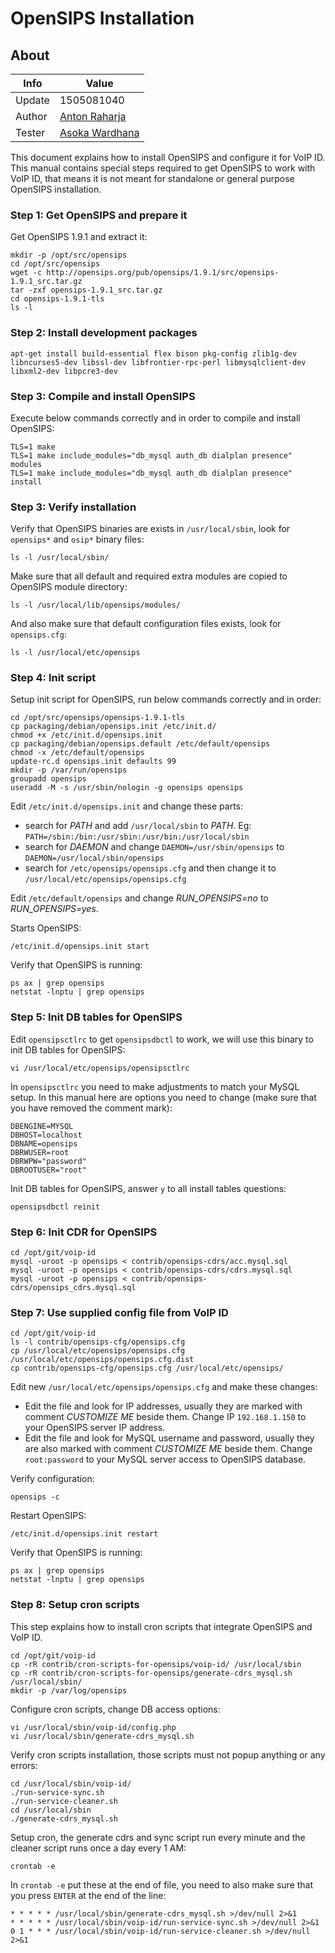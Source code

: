 # OpenSIPS Installation

## About

Info   | Value
------ | -----
Update | 1505081040
Author | [Anton Raharja](http://antonraharja.com)
Tester | [Asoka Wardhana](http://asokawardhana.web.id/)

This document explains how to install OpenSIPS and configure it for VoIP ID. This manual contains special steps required to get OpenSIPS to work with VoIP ID, that means it is not meant for standalone or general purpose OpenSIPS installation.

### Step 1: Get OpenSIPS and prepare it

Get OpenSIPS 1.9.1 and extract it:

```
mkdir -p /opt/src/opensips
cd /opt/src/opensips
wget -c http://opensips.org/pub/opensips/1.9.1/src/opensips-1.9.1_src.tar.gz
tar -zxf opensips-1.9.1_src.tar.gz
cd opensips-1.9.1-tls
ls -l
```

### Step 2: Install development packages

```
apt-get install build-essential flex bison pkg-config zlib1g-dev libncurses5-dev libssl-dev libfrontier-rpc-perl libmysqlclient-dev libxml2-dev libpcre3-dev
```

### Step 3: Compile and install OpenSIPS

Execute below commands correctly and in order to compile and install OpenSIPS:

```
TLS=1 make
TLS=1 make include_modules="db_mysql auth_db dialplan presence" modules
TLS=1 make include_modules="db_mysql auth_db dialplan presence" install
```

### Step 3: Verify installation

Verify that OpenSIPS binaries are exists in `/usr/local/sbin`, look for `opensips*` and `osip*` binary files:

```
ls -l /usr/local/sbin/
```

Make sure that all default and required extra modules are copied to OpenSIPS module directory:

```
ls -l /usr/local/lib/opensips/modules/
```

And also make sure that default configuration files exists, look for `opensips.cfg`:

```
ls -l /usr/local/etc/opensips
```

### Step 4: Init script

Setup init script for OpenSIPS, run below commands correctly and in order:

```
cd /opt/src/opensips/opensips-1.9.1-tls
cp packaging/debian/opensips.init /etc/init.d/
chmod +x /etc/init.d/opensips.init
cp packaging/debian/opensips.default /etc/default/opensips
chmod -x /etc/default/opensips
update-rc.d opensips.init defaults 99
mkdir -p /var/run/opensips
groupadd opensips
useradd -M -s /usr/sbin/nologin -g opensips opensips
```

Edit `/etc/init.d/opensips.init` and change these parts:

- search for *PATH* and add `/usr/local/sbin` to *PATH*. Eg: `PATH=/sbin:/bin:/usr/sbin:/usr/bin:/usr/local/sbin`
- search for *DAEMON* and change `DAEMON=/usr/sbin/opensips` to `DAEMON=/usr/local/sbin/opensips`
- search for `/etc/opensips/opensips.cfg` and then change it to `/usr/local/etc/opensips/opensips.cfg`

Edit `/etc/default/opensips` and change *RUN_OPENSIPS=no* to *RUN_OPENSIPS=yes*.

Starts OpenSIPS:

```
/etc/init.d/opensips.init start
```

Verify that OpenSIPS is running:

```
ps ax | grep opensips
netstat -lnptu | grep opensips
```

### Step 5: Init DB tables for OpenSIPS

Edit `opensipsctlrc` to get `opensipsdbctl` to work, we will use this binary to init DB tables for OpenSIPS:

```
vi /usr/local/etc/opensips/opensipsctlrc
```

In `opensipsctlrc` you need to make adjustments to match your MySQL setup. In this manual here are options you need to change (make sure that you have removed the comment mark):

```
DBENGINE=MYSQL
DBHOST=localhost
DBNAME=opensips
DBRWUSER=root
DBRWPW="password"
DBROOTUSER="root"
```

Init DB tables for OpenSIPS, answer `y` to all install tables questions:

```
opensipsdbctl reinit
```

### Step 6: Init CDR for OpenSIPS

```
cd /opt/git/voip-id
mysql -uroot -p opensips < contrib/opensips-cdrs/acc.mysql.sql
mysql -uroot -p opensips < contrib/opensips-cdrs/cdrs.mysql.sql
mysql -uroot -p opensips < contrib/opensips-cdrs/opensips_cdrs.mysql.sql
```

### Step 7: Use supplied config file from VoIP ID

```
cd /opt/git/voip-id
ls -l contrib/opensips-cfg/opensips.cfg
cp /usr/local/etc/opensips/opensips.cfg /usr/local/etc/opensips/opensips.cfg.dist
cp contrib/opensips-cfg/opensips.cfg /usr/local/etc/opensips/
```

Edit new `/usr/local/etc/opensips/opensips.cfg` and make these changes:

- Edit the file and look for IP addresses, usually they are marked with comment *CUSTOMIZE ME* beside them. Change IP `192.168.1.150` to your OpenSIPS server IP address.
- Edit the file and look for MySQL username and password, usually they are also marked with comment *CUSTOMIZE ME* beside them. Change `root:password` to your MySQL server access to OpenSIPS database.

Verify configuration:

```
opensips -c
```
Restart OpenSIPS:

```
/etc/init.d/opensips.init restart
```

Verify that OpenSIPS is running:

```
ps ax | grep opensips
netstat -lnptu | grep opensips
```

### Step 8: Setup cron scripts

This step explains how to install cron scripts that integrate OpenSIPS and VoIP ID.

```
cd /opt/git/voip-id
cp -rR contrib/cron-scripts-for-opensips/voip-id/ /usr/local/sbin
cp -rR contrib/cron-scripts-for-opensips/generate-cdrs_mysql.sh /usr/local/sbin/
mkdir -p /var/log/opensips
```

Configure cron scripts, change DB access options:

```
vi /usr/local/sbin/voip-id/config.php
vi /usr/local/sbin/generate-cdrs_mysql.sh
```

Verify cron scripts installation, those scripts must not popup anything or any errors:

```
cd /usr/local/sbin/voip-id/
./run-service-sync.sh 
./run-service-cleaner.sh 
cd /usr/local/sbin
./generate-cdrs_mysql.sh
```

Setup cron, the generate cdrs and sync script run every minute and the cleaner script runs once a day every 1 AM:

```
crontab -e
```

In `crontab -e` put these at the end of file, you need to also make sure that you press `ENTER` at the end of the line:

```
* * * * * /usr/local/sbin/generate-cdrs_mysql.sh >/dev/null 2>&1
* * * * * /usr/local/sbin/voip-id/run-service-sync.sh >/dev/null 2>&1
0 1 * * * /usr/local/sbin/voip-id/run-service-cleaner.sh >/dev/null 2>&1
```

